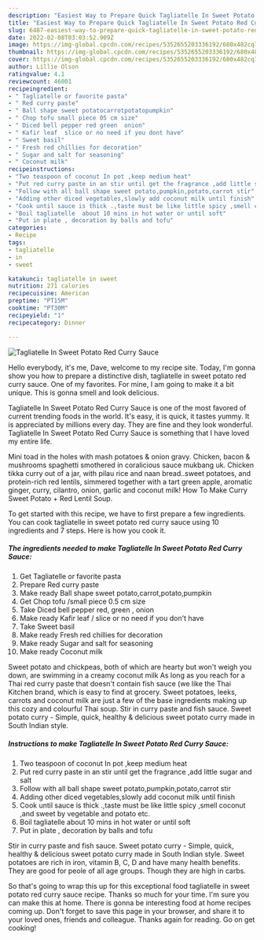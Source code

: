 ```yaml
---
description: "Easiest Way to Prepare Quick Tagliatelle In Sweet Potato Red Curry Sauce"
title: "Easiest Way to Prepare Quick Tagliatelle In Sweet Potato Red Curry Sauce"
slug: 6487-easiest-way-to-prepare-quick-tagliatelle-in-sweet-potato-red-curry-sauce
date: 2022-02-08T03:03:52.909Z
image: https://img-global.cpcdn.com/recipes/5352655203336192/680x482cq70/tagliatelle-in-sweet-potato-red-curry-sauce-recipe-main-photo.jpg
thumbnail: https://img-global.cpcdn.com/recipes/5352655203336192/680x482cq70/tagliatelle-in-sweet-potato-red-curry-sauce-recipe-main-photo.jpg
cover: https://img-global.cpcdn.com/recipes/5352655203336192/680x482cq70/tagliatelle-in-sweet-potato-red-curry-sauce-recipe-main-photo.jpg
author: Lillie Olson
ratingvalue: 4.1
reviewcount: 46001
recipeingredient:
- " Tagliatelle or favorite pasta"
- " Red curry paste"
- " Ball shape sweet potatocarrotpotatopumpkin"
- " Chop tofu small piece 05 cm size"
- " Diced bell pepper red green  onion"
- " Kafir leaf  slice or no need if you dont have"
- " Sweet basil"
- " Fresh red chillies for decoration"
- " Sugar and salt for seasoning"
- " Coconut milk"
recipeinstructions:
- "Two teaspoon of coconut In pot ,keep medium heat"
- "Put red curry paste in an stir until get the fragrance ,add little sugar and salt"
- "Follow with all ball shape sweet potato,pumpkin,potato,carrot stir"
- "Adding other diced vegetables,slowly add coconut milk until finish"
- "Cook until sauce is thick .,taste must be like little spicy ,smell coconut ,and sweet by vegetable and potato etc."
- "Boil tagliatelle  about 10 mins in hot water or until soft"
- "Put in plate , decoration by balls and tofu"
categories:
- Recipe
tags:
- tagliatelle
- in
- sweet

katakunci: tagliatelle in sweet 
nutrition: 271 calories
recipecuisine: American
preptime: "PT15M"
cooktime: "PT30M"
recipeyield: "1"
recipecategory: Dinner

---
```



![Tagliatelle In Sweet Potato Red Curry Sauce](https://img-global.cpcdn.com/recipes/5352655203336192/680x482cq70/tagliatelle-in-sweet-potato-red-curry-sauce-recipe-main-photo.jpg)

Hello everybody, it's me, Dave, welcome to my recipe site. Today, I'm gonna show you how to prepare a distinctive dish, tagliatelle in sweet potato red curry sauce. One of my favorites. For mine, I am going to make it a bit unique. This is gonna smell and look delicious.

Tagliatelle In Sweet Potato Red Curry Sauce is one of the most favored of current trending foods in the world. It's easy, it is quick, it tastes yummy. It is appreciated by millions every day. They are fine and they look wonderful. Tagliatelle In Sweet Potato Red Curry Sauce is something that I have loved my entire life.

Mini toad in the holes with mash potatoes &amp; onion gravy. Chicken, bacon &amp; mushrooms spaghetti smothered in coralicious sauce mukbang uk. Chicken tikka curry out of a jar, with pilau rice and naan bread..sweet potatoes, and protein-rich red lentils, simmered together with a tart green apple, aromatic ginger, curry, cilantro, onion, garlic and coconut milk! How To Make Curry Sweet Potato + Red Lentil Soup.


To get started with this recipe, we have to first prepare a few ingredients. You can cook tagliatelle in sweet potato red curry sauce using 10 ingredients and 7 steps. Here is how you cook it.

<!--inarticleads1-->

##### The ingredients needed to make Tagliatelle In Sweet Potato Red Curry Sauce:

1. Get  Tagliatelle or favorite pasta
1. Prepare  Red curry paste
1. Make ready  Ball shape sweet potato,carrot,potato,pumpkin
1. Get  Chop tofu /small piece 0.5 cm size
1. Take  Diced bell pepper red, green , onion
1. Make ready  Kafir leaf / slice or no need if you don&#39;t have
1. Take  Sweet basil
1. Make ready  Fresh red chillies for decoration
1. Make ready  Sugar and salt for seasoning
1. Make ready  Coconut milk


Sweet potato and chickpeas, both of which are hearty but won&#39;t weigh you down, are swimming in a creamy coconut milk As long as you reach for a Thai red curry paste that doesn&#39;t contain fish sauce (we like the Thai Kitchen brand, which is easy to find at grocery. Sweet potatoes, leeks, carrots and coconut milk are just a few of the base ingredients making up this cozy and colourful Thai soup. Stir in curry paste and fish sauce. Sweet potato curry - Simple, quick, healthy &amp; delicious sweet potato curry made in South Indian style. 

<!--inarticleads2-->

##### Instructions to make Tagliatelle In Sweet Potato Red Curry Sauce:

1. Two teaspoon of coconut In pot ,keep medium heat
1. Put red curry paste in an stir until get the fragrance ,add little sugar and salt
1. Follow with all ball shape sweet potato,pumpkin,potato,carrot stir
1. Adding other diced vegetables,slowly add coconut milk until finish
1. Cook until sauce is thick .,taste must be like little spicy ,smell coconut ,and sweet by vegetable and potato etc.
1. Boil tagliatelle  about 10 mins in hot water or until soft
1. Put in plate , decoration by balls and tofu


Stir in curry paste and fish sauce. Sweet potato curry - Simple, quick, healthy &amp; delicious sweet potato curry made in South Indian style. Sweet potatoes are rich in iron, vitamin B, C, D and have many health benefits. They are good for peole of all age groups. Though they are high in carbs. 

So that's going to wrap this up for this exceptional food tagliatelle in sweet potato red curry sauce recipe. Thanks so much for your time. I'm sure you can make this at home. There is gonna be interesting food at home recipes coming up. Don't forget to save this page in your browser, and share it to your loved ones, friends and colleague. Thanks again for reading. Go on get cooking!
